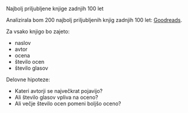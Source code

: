 Najbolj priljubljene knjige zadnjih 100 let

Analizirala bom 200 najbolj priljubljenih knjig zadnjih 100 let:
[Goodreads](https://www.goodreads.com/book/popular_by_date/).

Za vsako knjigo bo zajeto:
- naslov
- avtor
- ocena
- število ocen
- število glasov

Delovne hipoteze:
- Kateri avtorji se največkrat pojavijo?
- Ali število glasov vpliva na oceno?
- Ali večje število ocen pomeni boljšo oceno?